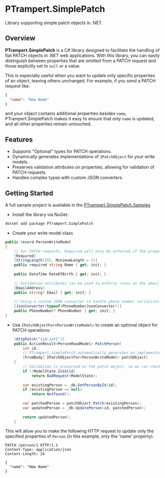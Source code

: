 # PTrampert.SimplePatch

Library supporting simple patch objects in .NET. 

## Overview

**PTrampert.SimplePatch** is a C# library designed to facilitate the handling of flat PATCH objects in .NET web applications. With this library, you can easily distinguish between properties that are omitted from a PATCH request and those explicitly set to `null` or a value.

This is especially useful when you want to update only specific properties of an object, leaving others unchanged. For example, if you send a PATCH request like:

```json
{
  "name": "New Name"
}
```

and your object contains additional properties besides `name`, PTrampert.SimplePatch makes it easy to ensure that only `name` is updated, and all other properties remain untouched.

## Features

- Supports "Optional" types for PATCH operations.
- Dynamically generates implementations of `IPatchObject` for your write models.
- Preserves validation attributes on properties, allowing for validation of PATCH requests.
- Handles complex types with custom JSON converters.

## Getting Started
A full sample project is available in the [PTrampert.SimplePatch.Samples](./PTrampert.SimplePatch.Sample)
* Install the library via NuGet:

```bash
dotnet add package PTrampert.SimplePatch
```
* Create your write model class
```csharp
public record PersonWriteModel
{
    // For PATCH requests, Required will only be enforced if the property is present in the request body.
    [Required]
    [StringLength(255, MinimumLength = 3)]
    public required string Name { get; init; }
    
    public DateTime DateOfBirth { get; init; }
    
    // Validation attributes can be used to enforce rules on the email field.
    [EmailAddress]
    public string? Email { get; init; }
    
    // Using a custom JSON converter to handle phone number serialization and deserialization
    [JsonConverter(typeof(PhoneNumberJsonConverter))]
    public PhoneNumber? PhoneNumber { get; init; }
}
```
* Use `IPatchObjectFor<PersonWriteModel>` to create an optional object for PATCH operations:

```csharp
    [HttpPatch("{id:int}")]
    public ActionResult<PersonReadModel> PatchPerson(
        int id,
        // PTrampert.SimplePatch automatically generates an implementation of IPatchObjectFor<PersonWriteModel>
        [FromBody] IPatchObjectFor<PersonWriteModel> patchObject)
    {
        // Validation is preserved on the patch object, so we can check ModelState
        if (!ModelState.IsValid)
            return BadRequest(ModelState);
        
        var existingPerson = _db.GetPersonById(id);
        if (existingPerson == null)
            return NotFound();
        
        var patchedPerson = patchObject.Patch(existingPerson);
        var updatedPerson = _db.UpdatePerson(id, patchedPerson);
        
        return updatedPerson!;
    }
```
This will allow you to make the following HTTP request to update only the specified properties of `Person` (in this example, only the 'name' property).
```http
PATCH /person/1 HTTP/1.1
Content-Type: application/json
Content-Length: 24

{
  "name": "New Name"
}
```
